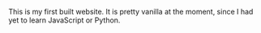 This is my first built website. It is pretty vanilla at the moment, since I had yet to learn JavaScript or Python. 
